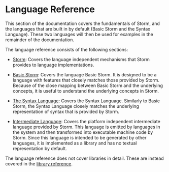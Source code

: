 Language Reference
==================

This section of the documentation covers the fundamentals of Storm, and the languages that are built
in by default (Basic Storm and the Syntax Language). These two languages will then be used for
examples in the remainder of the documentation.

The language reference consists of the following sections:

- [Storm](md:Storm): Covers the language independent mechanisms that Storm provides to language
  implementations.

- [Basic Storm](md:Basic_Storm): Covers the language Basic Storm. It is designed to be a
  language with features that closely matches those provided by Storm. Because of the close mapping
  between Basic Storm and the underlying concepts, it is useful to understand the underlying
  concepts in Storm.

- [The Syntax Language](md:The_Syntax_Language): Covers the Syntax Language. Similarly to Basic
  Storm, the Syntax Language closely matches the underlying representation of syntax that is
  provided by Storm.

- [Intermediate Language](md:Intermediate_Language): Covers the platform independent
  intermediate language provided by Storm. This language is emitted by languages in the system and
  then transformed into executable machine code by Storm. Since this language is intended to be
  generated by other languages, it is implemented as a library and has no textual representation by
  default.

The language reference does not cover libraries in detail. These are instead covered in the [library
reference](md:/Library_Reference).
